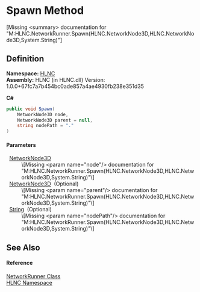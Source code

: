 # Spawn Method


\[Missing &lt;summary&gt; documentation for "M:HLNC.NetworkRunner.Spawn(HLNC.NetworkNode3D,HLNC.NetworkNode3D,System.String)"\]



## Definition
**Namespace:** <a href="N_HLNC">HLNC</a>  
**Assembly:** HLNC (in HLNC.dll) Version: 1.0.0+67fc7a7b454bc0ade857a4ae4930fb238e351d35

**C#**
``` C#
public void Spawn(
	NetworkNode3D node,
	NetworkNode3D parent = null,
	string nodePath = "."
)
```



#### Parameters
<dl><dt>  <a href="T_HLNC_NetworkNode3D">NetworkNode3D</a></dt><dd>\[Missing &lt;param name="node"/&gt; documentation for "M:HLNC.NetworkRunner.Spawn(HLNC.NetworkNode3D,HLNC.NetworkNode3D,System.String)"\]</dd><dt>  <a href="T_HLNC_NetworkNode3D">NetworkNode3D</a>  (Optional)</dt><dd>\[Missing &lt;param name="parent"/&gt; documentation for "M:HLNC.NetworkRunner.Spawn(HLNC.NetworkNode3D,HLNC.NetworkNode3D,System.String)"\]</dd><dt>  <a href="https://learn.microsoft.com/dotnet/api/system.string" target="_blank" rel="noopener noreferrer">String</a>  (Optional)</dt><dd>\[Missing &lt;param name="nodePath"/&gt; documentation for "M:HLNC.NetworkRunner.Spawn(HLNC.NetworkNode3D,HLNC.NetworkNode3D,System.String)"\]</dd></dl>

## See Also


#### Reference
<a href="T_HLNC_NetworkRunner">NetworkRunner Class</a>  
<a href="N_HLNC">HLNC Namespace</a>  
